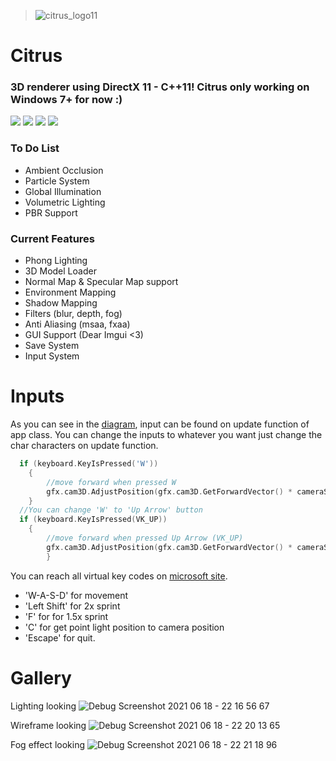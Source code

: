 > ![citrus_logo11](https://user-images.githubusercontent.com/60492235/122637162-d3911e00-d0f5-11eb-8534-c1d7c1085e3b.png)
# Citrus
### 3D renderer using DirectX 11 - C++11! Citrus only working on Windows 7+ for now :)

![](https://img.shields.io/github/stars/choi303/Citrus.svg) ![](https://img.shields.io/github/forks/choi303/Citrus.svg) ![](https://img.shields.io/github/release/choi303/Citrus.svg) ![](https://img.shields.io/github/issues/choi303/Citrus.svg) 

### To Do List
- Ambient Occlusion
- Particle System
- Global Illumination
- Volumetric Lighting
- PBR Support

### Current Features
- Phong Lighting
- 3D Model Loader
- Normal Map & Specular Map support
- Environment Mapping
- Shadow Mapping
- Filters (blur, depth, fog)
- Anti Aliasing (msaa, fxaa)
- GUI Support (Dear Imgui <3)
- Save System
- Input System

# Inputs
As you can see in the [diagram](https://miro.com/app/board/o9J_lXORBkk=/), input can be found on update function of app class. You can change the inputs to whatever you want just change the char characters on update function.
```c++
  if (keyboard.KeyIsPressed('W'))
	{
		//move forward when pressed W
		gfx.cam3D.AdjustPosition(gfx.cam3D.GetForwardVector() * cameraSpeed * deltaTime);
	}
  //You can change 'W' to 'Up Arrow' button
  if (keyboard.KeyIsPressed(VK_UP)) 
	{
		//move forward when pressed Up Arrow (VK_UP)
		gfx.cam3D.AdjustPosition(gfx.cam3D.GetForwardVector() * cameraSpeed * deltaTime);
        }
```
You can reach all virtual key codes on [microsoft site](https://docs.microsoft.com/en-us/windows/win32/inputdev/virtual-key-codes).
- 'W-A-S-D' for movement
- 'Left Shift' for 2x sprint
- 'F' for for 1.5x sprint
- 'C' for get point light position to camera position
- 'Escape' for quit.

# Gallery
Lighting looking
![Debug Screenshot 2021 06 18 - 22 16 56 67](https://user-images.githubusercontent.com/60492235/122608333-b53f0a00-d084-11eb-8280-2dada26e5668.png)

Wireframe looking
![Debug Screenshot 2021 06 18 - 22 20 13 65](https://user-images.githubusercontent.com/60492235/122608394-cbe56100-d084-11eb-9178-ce2ef3043cad.png)

Fog effect looking
![Debug Screenshot 2021 06 18 - 22 21 18 96](https://user-images.githubusercontent.com/60492235/122608416-d43d9c00-d084-11eb-9754-5af7420cdc67.png)
